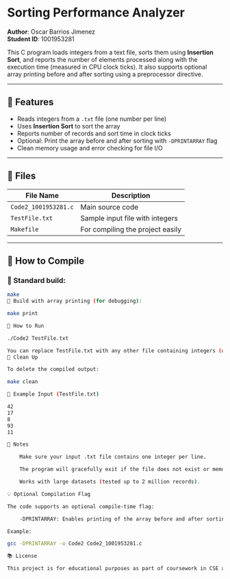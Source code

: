 # Sorting Performance Analyzer

**Author**: Oscar Barrios Jimenez  
**Student ID**: 1001953281  

This C program loads integers from a text file, sorts them using **Insertion Sort**, and reports the number of elements processed along with the execution time (measured in CPU clock ticks). It also supports optional array printing before and after sorting using a preprocessor directive.

---

## 🔧 Features

- Reads integers from a `.txt` file (one number per line)
- Uses **Insertion Sort** to sort the array
- Reports number of records and sort time in clock ticks
- Optional: Print the array before and after sorting with `-DPRINTARRAY` flag
- Clean memory usage and error checking for file I/O

---

## 📁 Files

| File Name             | Description                            |
|----------------------|----------------------------------------|
| `Code2_1001953281.c` | Main source code                       |
| `TestFile.txt`       | Sample input file with integers        |
| `Makefile`           | For compiling the project easily       |

---

## 🚀 How to Compile

### 🔹 Standard build:
```bash
make
🔹 Build with array printing (for debugging):

make print

🧪 How to Run

./Code2 TestFile.txt

You can replace TestFile.txt with any other file containing integers (one per line).
🧼 Clean Up

To delete the compiled output:

make clean

📝 Example Input (TestFile.txt)

42
17
8
93
11

📌 Notes

    Make sure your input .txt file contains one integer per line.

    The program will gracefully exit if the file does not exist or memory allocation fails.

    Works with large datasets (tested up to 2 million records).

💡 Optional Compilation Flag

The code supports an optional compile-time flag:

    -DPRINTARRAY: Enables printing of the array before and after sorting.

Example:

gcc -DPRINTARRAY -o Code2 Code2_1001953281.c

📚 License

This project is for educational purposes as part of coursework in CSE at UT Arlington.
